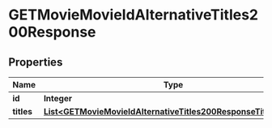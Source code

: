 

# GETMovieMovieIdAlternativeTitles200Response


## Properties

| Name | Type | Description | Notes |
|------------ | ------------- | ------------- | -------------|
|**id** | **Integer** |  |  [optional] |
|**titles** | [**List&lt;GETMovieMovieIdAlternativeTitles200ResponseTitlesInner&gt;**](GETMovieMovieIdAlternativeTitles200ResponseTitlesInner.md) |  |  [optional] |



